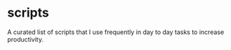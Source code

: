 # scripts
A curated list of scripts that I use frequently in day to day tasks to increase productivity.
